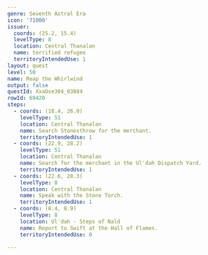 ```yaml
---
genre: Seventh Astral Era
icon: '71000'
issuer:
  coords: (25.2, 15.4)
  levelType: 8
  location: Central Thanalan
  name: terrified refugee
  territoryIntendedUse: 1
layout: quest
level: 50
name: Reap the Whirlwind
output: false
questId: XxaUse304_03884
rowId: 69420
steps:
  - coords: (18.4, 26.0)
    levelType: 51
    location: Central Thanalan
    name: Search Stonesthrow for the merchant.
    territoryIntendedUse: 1
  - coords: (22.9, 28.2)
    levelType: 51
    location: Central Thanalan
    name: Search for the merchant in the Ul'dah Dispatch Yard.
    territoryIntendedUse: 1
  - coords: (22.6, 28.3)
    levelType: 8
    location: Central Thanalan
    name: Speak with the Stone Torch.
    territoryIntendedUse: 1
  - coords: (8.4, 8.9)
    levelType: 8
    location: Ul'dah - Steps of Nald
    name: Report to Swift at the Hall of Flames.
    territoryIntendedUse: 0

---
```

